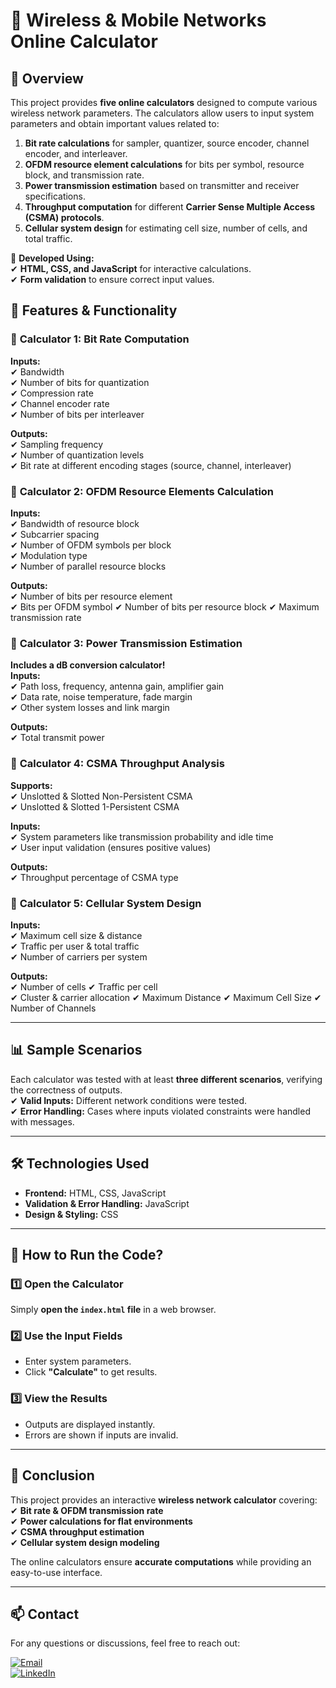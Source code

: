 # 📡 Wireless & Mobile Networks Online Calculator

## 📌 Overview
This project provides **five online calculators** designed to compute various wireless network parameters. The calculators allow users to input system parameters and obtain important values related to:
1. **Bit rate calculations** for sampler, quantizer, source encoder, channel encoder, and interleaver.
2. **OFDM resource element calculations** for bits per symbol, resource block, and transmission rate.
3. **Power transmission estimation** based on transmitter and receiver specifications.
4. **Throughput computation** for different **Carrier Sense Multiple Access (CSMA) protocols**.
5. **Cellular system design** for estimating cell size, number of cells, and total traffic.

📌 **Developed Using:**  
✔ **HTML, CSS, and JavaScript** for interactive calculations.  
✔ **Form validation** to ensure correct input values.  

## 🚀 Features & Functionality

### 🔢 **Calculator 1: Bit Rate Computation**
**Inputs:**  
✔ Bandwidth  
✔ Number of bits for quantization  
✔ Compression rate  
✔ Channel encoder rate  
✔ Number of bits per interleaver  

**Outputs:**  
✔ Sampling frequency  
✔ Number of quantization levels  
✔ Bit rate at different encoding stages (source, channel, interleaver)  

### 📡 **Calculator 2: OFDM Resource Elements Calculation**
**Inputs:**  
✔ Bandwidth of resource block  
✔ Subcarrier spacing  
✔ Number of OFDM symbols per block  
✔ Modulation type  
✔ Number of parallel resource blocks  

**Outputs:**  
✔ Number of bits per resource element  
✔ Bits per OFDM symbol 
✔ Number of bits per resource block 
✔ Maximum transmission rate  


### 🔋 **Calculator 3: Power Transmission Estimation**
**Includes a dB conversion calculator!**  
**Inputs:**  
✔ Path loss, frequency, antenna gain, amplifier gain  
✔ Data rate, noise temperature, fade margin  
✔ Other system losses and link margin  

**Outputs:**  
✔  Total transmit power

### 📡 **Calculator 4: CSMA Throughput Analysis**
**Supports:**  
✔ Unslotted & Slotted Non-Persistent CSMA  
✔ Unslotted & Slotted 1-Persistent CSMA  

**Inputs:**  
✔ System parameters like transmission probability and idle time  
✔ User input validation (ensures positive values)  

**Outputs:**  
✔ Throughput percentage of CSMA type  

### 📶 **Calculator 5: Cellular System Design**
**Inputs:**  
✔ Maximum cell size & distance  
✔ Traffic per user & total traffic  
✔ Number of carriers per system  

**Outputs:**  
✔ Number of cells
✔ Traffic per cell  
✔ Cluster & carrier allocation
✔ Maximum Distance
✔ Maximum Cell Size
✔ Number of Channels



---

## 📊 Sample Scenarios
Each calculator was tested with at least **three different scenarios**, verifying the correctness of outputs.  
✔ **Valid Inputs:** Different network conditions were tested.  
✔ **Error Handling:** Cases where inputs violated constraints were handled with messages.  

---

## 🛠 Technologies Used
- **Frontend:** HTML, CSS, JavaScript  
- **Validation & Error Handling:** JavaScript  
- **Design & Styling:** CSS  

---

## 📎 How to Run the Code?
### 1️⃣ Open the Calculator  
Simply **open the `index.html` file** in a web browser.

### 2️⃣ Use the Input Fields  
- Enter system parameters.
- Click **"Calculate"** to get results.

### 3️⃣ View the Results  
- Outputs are displayed instantly.
- Errors are shown if inputs are invalid.

---

## 📢 Conclusion
This project provides an interactive **wireless network calculator** covering:
✔ **Bit rate & OFDM transmission rate**  
✔ **Power calculations for flat environments**  
✔ **CSMA throughput estimation**  
✔ **Cellular system design modeling**  

The online calculators ensure **accurate computations** while providing an easy-to-use interface.

---

## 📫 Contact
For any questions or discussions, feel free to reach out:

[![Email](https://img.shields.io/badge/Email-D14836?style=for-the-badge&logo=gmail&logoColor=white)](mailto:yazedyazedl2020@gmail.com)  
[![LinkedIn](https://img.shields.io/badge/LinkedIn-0077B5?style=for-the-badge&logo=linkedin)](https://www.linkedin.com/in/yazeed-hamdan-59b83b281/)  


